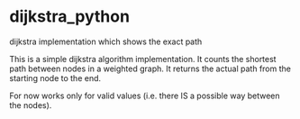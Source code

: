 # dijkstra_python
dijkstra implementation which shows the exact path 

This is a simple dijkstra algorithm implementation. 
It counts the shortest path between nodes in a weighted graph.
It returns the actual path from the starting node to the end.

For now works only for valid values (i.e. there IS a possible way between the nodes).
